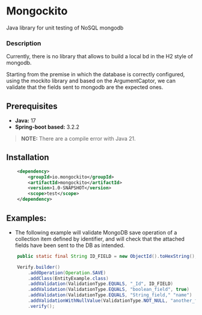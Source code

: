 # Mongockito
Java library for unit testing of NoSQL mongodb

### Description
Currently, there is no library that allows to build a local bd in the H2 style of mongodb.

Starting from the premise in which the database is correctly configured, using the mockito library and based on the ArgumentCaptor, 
we can validate that the fields sent to mongodb are the expected ones.

## Prerequisites

* **Java:** 17 
* **Spring-boot based:** 3.2.2
> **NOTE:** There are a compile error with Java 21.

## Installation

```xml
    <dependency>
        <groupId>io.mongockito</groupId>
        <artifactId>mongockito</artifactId>
        <version>1.0-SNAPSHOT</version>
        <scope>test</scope>
    </dependency>
```

## Examples:

* The following example will validate MongoDB save operation of a collection item defined by identifier, 
and will check that the attached fields have been sent to the DB as intended.
```java
	public static final String ID_FIELD = new ObjectId().toHexString();

    Verify.builder()
        .addOperation(Operation.SAVE)
        .addClass(EntityExample.class)
        .addValidation(ValidationType.EQUALS, "_Id", ID_FIELD)
        .addValidation(ValidationType.EQUALS, "boolean_field", true)
        .addValidation(ValidationType.EQUALS, "String_field," "name")
        .addValidationWithNullValue(ValidationType.NOT_NULL, "another_field")
        .verify();

```